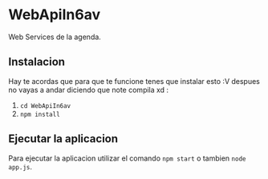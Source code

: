 # WebApiIn6av
Web Services de la agenda.

## Instalacion
Hay te acordas que para que te funcione tenes que instalar esto :V despues no vayas a andar diciendo que note compila xd :
1. `cd WebApiIn6av`
2. `npm install`

## Ejecutar la aplicacion 
Para ejecutar la aplicacion utilizar el comando `npm start` o tambien `node app.js`.
